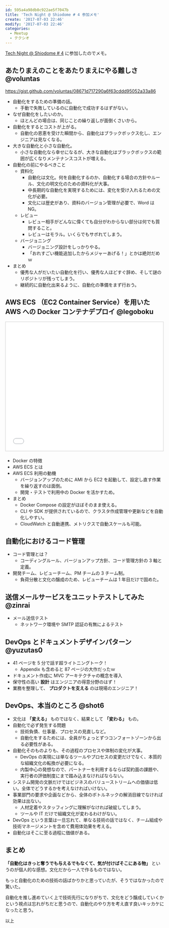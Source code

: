 ```yaml
---
id: 595a4a98db0c922ae5f7047b
title: 'Tech Night @ Shiodome # 4 参加メモ'
create: '2017-07-03 22:46'
modify: '2017-07-03 22:46'
categories:
  - Meetup
  - テクシオ
---
```


[Tech Night @ Shiodome # 4](https://techsio.connpass.com/event/59789/) に参加したのでメモ。

<!-- more -->

## あたりまえのことをあたりまえにやる難しさ @voluntas

https://gist.github.com/voluntas/08671d717290a6f63cddd95052a33a86

- 自動化をするための準備の話。
  - 手動で失敗しているのに自動化で成功するはずがない。
- なぜ自動化をしたいのか。
  - ほとんどの場合は、同じことの繰り返しが面倒くさいから。
- 自動化をするとコストが上がる。
  - 自動化の恩恵を受けた瞬間から、自動化はブラックボックス化し、エンジニアは見なくなる。
- 大きな自動化と小さな自動化。
  - 小さな自動化なら幸せになるが、大きな自動化はブラックボックスの範囲が広くなりメンテナンスコストが増える。
- 自動化の前にやるべきこと
  - 資料化
    - 自動化は文化。何を自動化するのか、自動化する場合の方針やルール、文化の明文化のための資料化が大事。
    - 中長期的な自動化を実現するためには、変化を受け入れるための文化が必要。
    - 文化には歴史があり、資料のバージョン管理が必要で、Word は NG。
  - レビュー
    - レビュー相手がどんなに偉くても自分がわからない部分は何でも質問すること。
    - レビューはモラル。いくらでもサボれてしまう。
  - バージョニング
    - バージョニング設計をしっかりやる。
    - 「おれすごい機能追加したからメジャーあげる！」とかは絶対だめｗ
- まとめ
  - 優秀な人がだいたい自動化を行い、優秀な人ほどすぐ辞め、そして謎のリポジトリが残ってしまう。
  - 継続的に自動化出来るように、自動化の準備をまず行おう。

## AWS ECS （EC2 Container Service）を用いた AWS への Docker コンテナデプロイ @legoboku

<div style="max-width:500px">
<iframe src="//www.slideshare.net/slideshow/embed_code/key/rG8RXdrURLGCDK" width="500" height="408" frameborder="0" marginwidth="0" marginheight="0" scrolling="no" style="border:1px solid #CCC; border-width:1px; margin-bottom:5px; max-width: 100%;" allowfullscreen> </iframe>
</div>

- Docker の特徴
- AWS ECS とは
- AWS ECS 利用の動機
  - バージョンアップのために AMI から EC2 を起動して、設定し直す作業を繰り返すのは面倒。
  - 開発・テストで利用中の Docker を活かすため。
- まとめ
  - Docker Compose の設定がほぼそのまま使える。
  - CLI や SDK が提供されているので、クラスタ作成管理や更新などを自動化しやすい。
  - CloudWatch と自動連携、メトリクスで自動スケールも可能。

## 自動化におけるコード管理

- コード管理とは？
  - コーディングルール、バージョンアップ方針、コード管理方針の 3 軸と定義。
- 開発チーム、レビューチーム、PM チームの 3 チーム制。
  - 負荷分散と文化の醸成のため、レビューチームは 1 年目だけで固めた。

## 送信メールサービスをユニットテストしてみた @zinrai

- メール送信テスト
  - ネットワーク環境や SMTP 認証の有無によるテスト

## DevOps とドキュメントデザインパターン @yuzutas0

<div style="max-width:500px">
<script async class="speakerdeck-embed" data-id="6926e7a86844498ca66e42278d0b5192" data-ratio="1.77777777777778" src="//speakerdeck.com/assets/embed.js"></script>
</div>

- 41 ページを 5 分で話す超ライトニングトーク！
  - Appendix も含めると 87 ページの大作だったｗ
- ドキュメント作成に MVC アーキテクチャの概念を導入
- 保守性の高い **設計** はエンジニアの得意分野のはず！
- 業務を整理して、 **プロダクトを支える** のは現場のエンジニア！

## DevOps、本当のところ @shot6

- 文化は **「変える」** ものではなく、結果として **「変わる」** もの。
- 自動化で必ず発生する問題
  - 技術負債、仕事量、プロセスの見直しなど。
  - 自動化をするためには、全員がちょっとずつコンフォートゾーンから出る必要性がある。
- 自動化そのものよりも、その過程のプロセスや体制の変化が大事。
  - DevOps の実現には単なるツールやプロセスの変更だけでなく、本質的な組織文化の転換が必要になる。
  - 内製中心の発想なので、パートナーを利用するならば契約面の課題や、実行者の評価制度にまで踏み込まなければならない。
- システム開発の文脈だけではビジネスのバリューストリームへの価値は低い。全体でどうするかを考えなければいけない。
- 事業部門の要求や企画などから、全体のボトルネックの解消目線でなければ効果は出ない。
  - 人材定着やスタッフィングに理解がなければ破綻してしまう。
  - ツールや IT だけで組織文化が変わるわけがない。
- DevOps という言葉は一旦忘れて、単なる技術の話ではなく、チーム組成や技術マネージメントを含めて費用体効果を考える。
- 自動化はそこに至る過程に価値がある。

## まとめ

**「自動化はきっと奪うでも与えるでもなくて、気が付けばそこにある物」** というのが個人的な感想。文化だから一人で作るものではない。

もっと自動化のための技術の話ばかりかと思っていたが、そうではなかったので驚いた。

自動化を推し進めていく上で技術先行になりがちで、文化をどう醸成していくかという視点は忘れがちだと思うので、自動化のやり方を考え直す良いキッカケになったと思う。

以上
